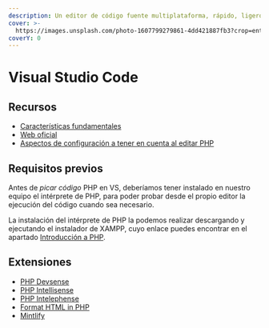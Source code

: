 ```yaml
---
description: Un editor de código fuente multiplataforma, rápido, ligero y extensible.
cover: >-
  https://images.unsplash.com/photo-1607799279861-4dd421887fb3?crop=entropy&cs=srgb&fm=jpg&ixid=M3wxOTcwMjR8MHwxfHNlYXJjaHw3fHx2aXN1YWwlMjBzdHVkaW8lMjBjb2RlfGVufDB8fHx8MTY5MzY1NTkyNXww&ixlib=rb-4.0.3&q=85
coverY: 0
---
```


# Visual Studio Code

## Recursos

* [Características fundamentales](https://es.wikipedia.org/wiki/Visual\_Studio\_Code)
* [Web oficial](https://code.visualstudio.com/)
* [Aspectos de configuración a tener en cuenta al editar PHP](https://code.visualstudio.com/docs/languages/php)

## Requisitos previos

Antes de _picar código_ PHP en VS, deberíamos tener instalado en nuestro equipo el intérprete de PHP, para poder probar desde el propio editor la ejecución del código cuando sea necesario.&#x20;

La instalación del intérprete de PHP la podemos realizar descargando y ejecutando el instalador de XAMPP, cuyo enlace puedes encontrar en el apartado [Introducción a PHP](introduccion-a-php/introduccion.md).

## Extensiones

* [PHP Devsense](https://www.devsense.com/es/features#vscode)
* [PHP Intellisense](https://marketplace.visualstudio.com/items?itemName=zobo.php-intellisense)
* [PHP Intelephense](https://marketplace.visualstudio.com/items?itemName=bmewburn.vscode-intelephense-client)
* [Format HTML in PHP](https://marketplace.visualstudio.com/items?itemName=rifi2k.format-html-in-php)
* [Mintlify](https://marketplace.visualstudio.com/items?itemName=mintlify.document)



